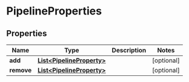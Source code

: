 # PipelineProperties

## Properties
Name | Type | Description | Notes
------------ | ------------- | ------------- | -------------
**add** | [**List&lt;PipelineProperty&gt;**](PipelineProperty.md) |  |  [optional]
**remove** | [**List&lt;PipelineProperty&gt;**](PipelineProperty.md) |  |  [optional]
